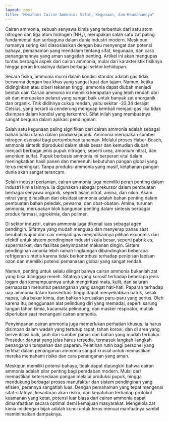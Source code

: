 ```yaml
---
layout: post
title: "Memahami Cairan Ammonia: Sifat, Kegunaan, dan Keamanannya"
---
```


Cairan ammonia, sebuah senyawa kimia yang terbentuk dari satu atom nitrogen dan tiga atom hidrogen (NH₃), merupakan salah satu zat paling fundamental dan serbaguna dalam dunia industri modern. Meskipun namanya sering kali diasosiasikan dengan bau menyengat dan potensi bahaya, pemahaman yang mendalam tentang sifat, kegunaan, dan cara penanganannya yang aman sangatlah penting. Artikel ini akan mengupas tuntas berbagai aspek dari cairan ammonia, mulai dari karakteristik fisiknya hingga peran krusialnya dalam berbagai sektor kehidupan.

Secara fisika, ammonia murni dalam kondisi standar adalah gas tidak berwarna dengan bau khas yang sangat kuat dan tajam. Namun, ketika didinginkan atau diberi tekanan tinggi, ammonia dapat diubah menjadi bentuk cair. Cairan ammonia ini memiliki kerapatan yang lebih rendah dari air dan merupakan pelarut yang sangat baik untuk banyak zat anorganik dan organik. Titik didihnya cukup rendah, yaitu sekitar -33,34 derajat Celsius, yang berarti ia cenderung menguap kembali menjadi gas jika tidak disimpan dalam kondisi yang terkontrol. Sifat inilah yang membuatnya sangat berguna dalam aplikasi pendinginan.

Salah satu kegunaan paling signifikan dari cairan ammonia adalah sebagai bahan baku utama dalam produksi pupuk. Ammonia merupakan sumber nitrogen esensial bagi pertumbuhan tanaman. Melalui proses Haber-Bosch, ammonia sintetik diproduksi dalam skala besar dan kemudian diubah menjadi berbagai jenis pupuk nitrogen, seperti urea, amonium nitrat, dan amonium sulfat. Pupuk berbasis ammonia ini berperan vital dalam meningkatkan hasil panen dan memenuhi kebutuhan pangan global yang terus meningkat. Tanpa produksi ammonia yang masif, ketahanan pangan dunia akan sangat terancam.

Selain industri pertanian, cairan ammonia juga memiliki peran penting dalam industri kimia lainnya. Ia digunakan sebagai prekursor dalam pembuatan berbagai senyawa organik, seperti asam nitrat, amina, dan nilon. Asam nitrat yang dihasilkan dari oksidasi ammonia adalah bahan penting dalam pembuatan bahan peledak, pewarna, dan obat-obatan. Amina, turunan ammonia, merupakan blok bangunan penting dalam sintesis berbagai produk farmasi, agrokimia, dan polimer.

Di sektor industri, cairan ammonia juga dikenal luas sebagai agen pendingin. Sifatnya yang mudah menguap dan menyerap panas saat berubah wujud dari cair menjadi gas menjadikannya pilihan ekonomis dan efektif untuk sistem pendinginan industri skala besar, seperti pabrik es, supermarket, dan fasilitas penyimpanan makanan dingin. Sistem pendinginan amonia lebih ramah lingkungan dibandingkan beberapa refrigeran sintetis karena tidak berkontribusi terhadap penipisan lapisan ozon dan memiliki potensi pemanasan global yang sangat rendah.

Namun, penting untuk selalu diingat bahwa cairan ammonia bukanlah zat yang bisa dianggap remeh. Sifatnya yang korosif terhadap beberapa jenis logam dan kemampuannya untuk mengiritasi mata, kulit, dan saluran pernapasan menuntut penanganan yang sangat hati-hati. Paparan terhadap uap ammonia dalam konsentrasi tinggi dapat menyebabkan batuk, sesak napas, luka bakar kimia, dan bahkan kerusakan paru-paru yang serius. Oleh karena itu, penggunaan alat pelindung diri yang memadai, seperti sarung tangan tahan kimia, kacamata pelindung, dan masker respirator, mutlak diperlukan saat menangani cairan ammonia.

Penyimpanan cairan ammonia juga memerlukan perhatian khusus. Ia harus disimpan dalam wadah yang tertutup rapat, tahan korosi, dan di area yang berventilasi baik, jauh dari sumber panas dan bahan yang mudah terbakar. Prosedur darurat yang jelas harus tersedia, termasuk langkah-langkah penanganan tumpahan dan paparan. Pelatihan rutin bagi personel yang terlibat dalam penanganan ammonia sangat krusial untuk memastikan mereka memahami risiko dan cara penanganan yang aman.

Meskipun memiliki potensi bahaya, tidak dapat dipungkiri bahwa cairan ammonia adalah pilar penting bagi peradaban modern. Mulai dari memastikan ketersediaan pangan melalui produksi pupuk, hingga mendukung berbagai proses manufaktur dan sistem pendinginan yang efisien, perannya sangatlah luas. Dengan pemahaman yang tepat mengenai sifat-sifatnya, kesadaran akan risiko, dan kepatuhan terhadap protokol keamanan yang ketat, potensi luar biasa dari cairan ammonia dapat dimanfaatkan secara optimal demi kemajuan masyarakat. Mengelola zat kimia ini dengan bijak adalah kunci untuk terus menuai manfaatnya sambil meminimalkan dampaknya.
